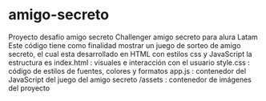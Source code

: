 # amigo-secreto
Proyecto desafio amigo secreto 
Challenger amigo secreto para alura Latam
Este código tiene como finalidad mostrar un juego de sorteo de amigo secreto, el cual esta desarrollado en HTML con estilos css y JavaScript
la estructura es 
index.html : visuales e interacción con el usuario
style.css  : código de estilos de fuentes, colores y formatos
app.js     : contenedor del JavaScript del juego del amigo secreto
/assets    : contenedor de imágenes del proyecto

